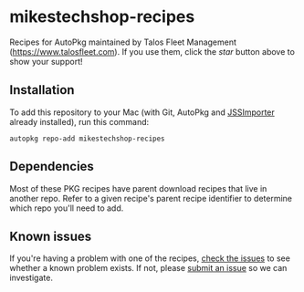 # mikestechshop-recipes

Recipes for AutoPkg maintained by Talos Fleet Management (https://www.talosfleet.com). If you use them, click the *star* button above to show your support!


## Installation

To add this repository to your Mac (with Git, AutoPkg and [JSSImporter](https://github.com/jssimporter/JSSImporter) already installed), run this command:

```
autopkg repo-add mikestechshop-recipes
```

## Dependencies

Most of these PKG recipes have parent download recipes that live in another repo. Refer to a given recipe's parent recipe identifier to determine which repo you'll need to add.


## Known issues

If you're having a problem with one of the recipes, [check the issues](https://github.com/autopkg/mikestechshop-recipes/issues) to see whether a known problem exists. If not, please [submit an issue](https://github.com/autopkg/mikestechshop-recipes/issues/new) so we can investigate.
